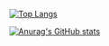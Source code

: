 
[![Top Langs](https://github-readme-stats.vercel.app/api/top-langs/?username=swLsh)](https://github.com/anuraghazra/github-readme-stats)

[![Anurag's GitHub stats](https://github-readme-stats.vercel.app/api?username=swLsh)](https://github.com/anuraghazra/github-readme-stats)
